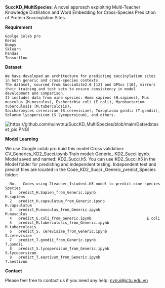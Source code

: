 **SuccKD_MultiSpecies**: A novel approach exploiting Multi-Teacher Knowledge Distillation and Word Embedding for Cross-Species Prediction of Protein Succinylation Sites.

**Requirement**

    Goolge Colab pro
    Keras
    Numpy
    Sklearn
    Pandas
    Tensorflow

**Dataset**

    We have developed an architecture for predicting succinylation sites in both generic and cross-species contexts. 
    The dataset, sourced from SuccinSite2.0 [12] and GPSuc [10], mirrors their training and test sets to ensure consistency in model development and comparison. 
    It includes data from nine species: Homo sapiens (H.sapiens), Mus musculus (M.musculus), Escherichia coli (E.coli), Mycobacterium tuberculosis (M.tuberculosis), 
    Saccharomyces cerevisiae (S.cerevisiae), Toxoplasma gondii (T.gondii), Solanum lycopersicum (S.lycopersicum), and others.
![https://github.com/nuinvtnu/SuccKD_MultiSpecies/blob/main/Data/dataset_pic.PNG)](https://github.com/nuinvtnu/SuccKD_MultiSpecies/blob/main/Data/dataset_pic.PNG)


**Model Learning**

  We use Google colab pro buid this model
      Cross validation: CV_Generics_KD2_Succi.ipynb
      Train model: Generic_ KD2_Succi.ipynb. 
  Model saved and named: KD2_Succi.h5. You can use KD2_Succi.h5 in the Model folder for predicting and independent testing.
  Independent test and predict files are located in the Code_KD2_Succi _Generic_predict_Species folder:

      No.	Codes using 2teacher_1student.h5 model to predict nine species	Species
      1	  predict_H.Sapien_from_Generic.ipynb	                        H.sapiens
      2	  predict_H.capsulatum_from_Generic.ipynb	                H.capsulatum
      3	  predict_M.musculus_from_Generic.ipynb	                        M.musculus
      4	  predict_E.coli_from_Generic.ipynb	                        E.coli
      5	  predict_M.tuberculosis_from_Generic.ipynb	                M.tuberculosis
      6	  predict_S. cerevisiae_from_Generic.ipynb	                S.cerevisiae
      7	  predict_T.gondii_from_Generic.ipynb	                        T.gondii
      8	  predict_S.lycopersicum_from_Generic.ipynb	                S.lycopersicum
      9	  predict_T.eastivum_from_Generic.ipynb	                        T.aestivum

**Contact**

Please feel free to contact us if you need any help: nvnui@ictu.edu.vn

